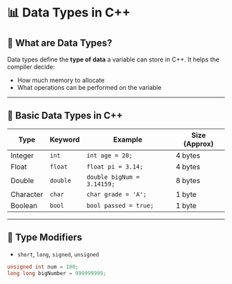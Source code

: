 # 📊 Data Types in C++

## 🔹 What are Data Types?
Data types define the **type of data** a variable can store in C++. It helps the compiler decide:
- How much memory to allocate
- What operations can be performed on the variable

---

## 🔸 Basic Data Types in C++

| Type       | Keyword  | Example             | Size (Approx) |
|------------|----------|---------------------|---------------|
| Integer    | `int`    | `int age = 20;`     | 4 bytes       |
| Float      | `float`  | `float pi = 3.14;`  | 4 bytes       |
| Double     | `double` | `double bigNum = 3.14159;` | 8 bytes |
| Character  | `char`   | `char grade = 'A';` | 1 byte        |
| Boolean    | `bool`   | `bool passed = true;` | 1 byte     |

---

## 🔸 Type Modifiers

- `short`, `long`, `signed`, `unsigned`
```cpp
unsigned int num = 100;
long long bigNumber = 999999999;
